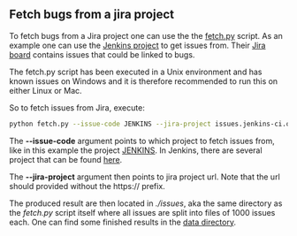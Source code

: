 ## Fetch bugs from a jira project

To fetch bugs from a Jira project one can use the the [fetch.py](../fetch_jira_bugs/fetch.py) script. As an example one can use the [Jenkins project](https://github.com/jenkinsci/jenkins) to get issues from. Their [Jira board](https://issues.jenkins-ci.org/secure/Dashboard.jspa) contains issues that could be linked to bugs.

The fetch.py script has been executed in a Unix environment and has known issues on Windows and it is therefore recommended to run this on either Linux or Mac.

So to fetch issues from Jira, execute:

```bash
python fetch.py --issue-code JENKINS --jira-project issues.jenkins-ci.org
```

The **--issue-code** argument points to which project to fetch issues from, like in this example the project [JENKINS](https://issues.jenkins-ci.org/projects/JENKINS/issues/JENKINS-56068?filter=allopenissues). In Jenkins, there are several project that can be found [here](https://issues.jenkins-ci.org/secure/BrowseProjects.jspa?selectedCategory=all&selectedProjectType=software).

The **--jira-project** argument then points to jira project url. Note that the url should provided without the https:// prefix.

The produced result are then located in *./issues*, aka the same directory as the *fetch.py* script itself where all issues are split into files of 1000 issues each. One can find some finished results in the [data directory](./data/issues).